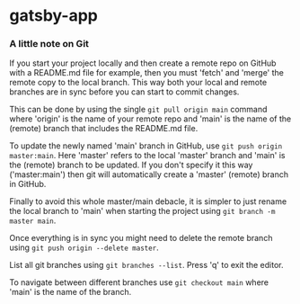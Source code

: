 # gatsby-app

### A little note on Git

If you start your project locally and then create a remote repo on GitHub with a README.md file for example, then you must 'fetch' and 'merge' the remote copy to the local branch. This way both your local and remote branches are in sync before you can start to commit changes.

This can be done by using the single `git pull origin main` command where 'origin' is the name of your remote repo and 'main' is the name of the (remote) branch that includes the README.md file.

To update the newly named 'main' branch in GitHub, use `git push origin master:main`. Here 'master' refers to the local 'master' branch and 'main' is the (remote) branch to be updated. If you don't specify it this way ('master:main') then git will automatically create a 'master' (remote) branch in GitHub.

Finally to avoid this whole master/main debacle, it is simpler to just rename the local branch to 'main' when starting the project using `git branch -m master main`.

Once everything is in sync you might need to delete the remote branch using `git push origin --delete master`.

List all git branches using `git branches --list`. Press 'q' to exit the editor.

To navigate between different branches use `git checkout main` where 'main' is the name of the branch.
